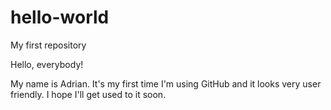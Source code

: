# hello-world
My first repository

Hello, everybody! 

My name is Adrian. It's my first time I'm using GitHub and it looks very user friendly. 
I hope I'll get used to it soon. 
